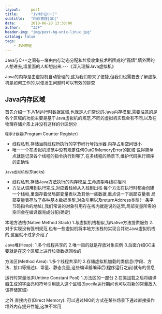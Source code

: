 ```yaml
---
layout:     post
title:      "JVM小记(一)"
subtitle:   "内存管理|GC|"
date:       2018-06-20 13:30:00
author:     "ZJF"
header-img: "img/post-bg-unix-linux.jpg"
catalog: false
tags:
    - JVM原理
---
```

Java与C++之间有一堵由内存动态分配和垃圾收集技术所围成的“高墙”,墙外面的人想进去,墙里面的人却想出来.---《深入理解Java虚拟机》

Java的内存是由虚拟机自动管理的,这为我们带来了便捷,但我们也需要去了解虚拟机是如何工作的,以便发生问题时可以有效的排查
## Java内存区域
首先介绍一下JVM运行时数据区域,也就是人们常说的Java内存模型,需要注意的是各个区域的功能主要是基于Java虚拟机的规范,不同的虚拟机实现会有不同,以及在物理存储介质上并没有这样的分区划分

`程序计数器`(Program Counter Register)
* 线程私有,存储当前线程所执行的字节码行号指示器,内存占用空间很小
* 唯一一个在虚拟机规范中没有规定任何OutOfMemoryError的区域
说得简单点就是记录各个线程的指令执行到哪了,在多线程的场景下,维护代码执行顺序的正确性

`Java虚拟机栈`(Stacks)
* 线程私有,存储Java方法执行的内存模型,生命周期与线程相同
* 方法从调用到执行完成,对应着栈帧从入栈到出栈
每个方法在执行时都会创建一个栈帧,里面存着储局部变量表以及其他一些数据,重点说一下局部变量表
局部变量表存放了各种基本数据类型,对象引用以及returnAddress类型(一条字节码指令的地址),我们常说的对象引用存在栈内就是说的这里,局部变量所需的空间会在编译器完成分配(确定)


本地方法栈(Native Method Stack)
1.与虚拟机栈相似,为Native方法提供服务
2.对于实现没有强制规范,也有一些虚拟机将本地方法栈的实现合并进Java虚拟机栈的,这里就不过多介绍了

Java堆(Heap):
1.多个线程共享的
2.唯一目的就是存放对象实例
3.后面介绍GC主要就是在这个区域上进行垃圾数据回收的

方法区(Method Area):
1.多个线程共享的
2.存储虚拟机加载的类信息(字段、方法、接口等描述)、常量、静态变量,这些编译器编译后(程序运行之前)就有的信息

运行时常量池(RUntime Constant Pool)
1.方法区的一部分
2.在类加载之后将编译器生成的字面亮和符号引用放入这个区域(Specila运行期间也可以将新的常量放入该存储区域)

之外
直接内存(Direct Memory):
可以通过NIO的方式在某些场景下通过直接操作堆外内存提升性能,这块不常用


## 



```java
	
```

















